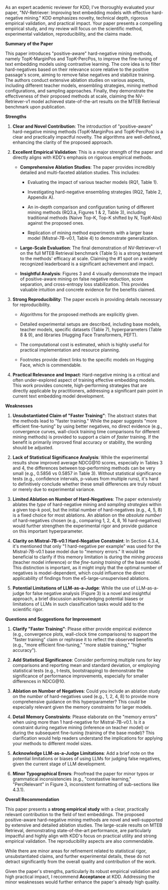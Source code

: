 As an expert academic reviewer for KDD, I've thoroughly evaluated your paper, "NV-Retriever: Improving text embedding models with effective hard-negative mining." KDD emphasizes novelty, technical depth, rigorous empirical validation, and practical impact. Your paper presents a compelling empirical study, and my review will focus on the scientific method, experimental validation, reproducibility, and the claims made.

**Summary of the Paper**

This paper introduces "positive-aware" hard-negative mining methods, namely TopK-MarginPos and TopK-PercPos, to improve the fine-tuning of text embedding models using contrastive learning. The core idea is to filter hard-negatives based on their relevance score relative to the positive passage's score, aiming to remove false negatives and stabilize training. The authors conduct extensive ablation studies on various aspects, including different teacher models, ensembling strategies, mining method configurations, and sampling approaches. Finally, they demonstrate the effectiveness of their proposed methods at scale, claiming the NV-Retriever-v1 model achieved state-of-the-art results on the MTEB Retrieval benchmark upon publication.

**Strengths**

1.  **Clear and Novel Contribution**: The introduction of "positive-aware" hard-negative mining methods (TopK-MarginPos and TopK-PercPos) is a clear and practically impactful novelty. The algorithms are well-defined, enhancing the clarity of the proposed approach.
    
2.  **Excellent Empirical Validation**: This is a major strength of the paper and directly aligns with KDD's emphasis on rigorous empirical methods.
    
    *   **Comprehensive Ablation Studies**: The paper provides incredibly detailed and multi-faceted ablation studies. This includes:
        
        *   Evaluating the impact of various teacher models (RQ1, Table 1).
            
        *   Investigating hard-negative ensembling strategies (RQ2, Table 2, Appendix A).
            
        *   An in-depth comparison and configuration tuning of different mining methods (RQ3.a, Figures 1 & 2, Table 3), including traditional methods (Naive Top-K, Top-K shifted by N, TopK-Abs) against the proposed ones.
            
        *   Replication of mining method experiments with a larger base model (Mistral-7B-v0.1, Table 4) to demonstrate generalization.
            
    *   **Large-Scale Evaluation**: The final demonstration of NV-Retriever-v1 on the full MTEB Retrieval benchmark (Table 5) is a strong testament to the methods' efficacy at scale. Claiming the #1 spot on a widely recognized leaderboard is a significant achievement and impact.
        
    *   **Insightful Analysis**: Figures 3 and 4 visually demonstrate the impact of positive-aware mining on false negative reduction, score separation, and cross-entropy loss stabilization. This provides valuable intuition and concrete evidence for the benefits claimed.
        
3.  **Strong Reproducibility**: The paper excels in providing details necessary for reproducibility.
    
    *   Algorithms for the proposed methods are explicitly given.
        
    *   Detailed experimental setups are described, including base models, teacher models, specific datasets (Table 7), hyperparameters (Table 8 & 9), and libraries (Hugging Face Transformers, PEFT).
        
    *   The computational cost is estimated, which is highly useful for practical implementation and resource planning.
        
    *   Footnotes provide direct links to the specific models on Hugging Face, which is commendable.
        
4.  **Practical Relevance and Impact**: Hard-negative mining is a critical and often under-explored aspect of training effective embedding models. This work provides concrete, high-performing strategies that are directly applicable by practitioners, addressing a significant pain point in current text embedding model development.
    

**Weaknesses**

1.  **Unsubstantiated Claim of "Faster Training"**: The abstract states that the methods lead to "faster training." While the paper suggests "more efficient fine-tuning" by using better negatives, no direct evidence (e.g., convergence curves, wall-clock training time comparisons for different mining methods) is provided to support a claim of _faster_ training. If the benefit is primarily improved final accuracy or stability, the wording should be adjusted.
    
2.  **Lack of Statistical Significance Analysis**: While the experimental results show improved average NDCG@10 scores, especially in Tables 3 and 4, the differences between top-performing methods can be very small (e.g., 0.5856 vs 0.5857 in Table 3). Without statistical significance tests (e.g., confidence intervals, p-values from multiple runs), it's hard to definitively conclude whether these small differences are truly robust or merely due to experimental variance.
    
3.  **Limited Ablation on Number of Hard-Negatives**: The paper extensively ablates the _type_ of hard-negative mining and _sampling strategies_ within a given top-k pool, but the initial number of hard-negatives (e.g., 4, 5, 8) is a fixed choice for most ablations. An ablation on the _absolute number_ of hard-negatives chosen (e.g., comparing 1, 2, 4, 8, 16 hard-negatives) would further strengthen the experimental rigor and provide guidance on this important hyperparameter.
    
4.  **Clarity on Mistral-7B-v0.1 Hard-Negative Constraint**: In Section 4.3.4, it's mentioned that only "1 hard-negative per example" was used for the Mistral-7B-v0.1 base model due to "memory errors." It would be beneficial to clarify if this memory limitation is during the _mining process_ (teacher model inference) or the _fine-tuning training_ of the base model. This distinction is important, as it might imply that the optimal number of negatives is model-dependent, which could influence the direct applicability of findings from the e5-large-unsupervised ablations.
    
5.  **Potential Limitations of LLM-as-a-Judge**: While the use of LLM-as-a-judge for false negative analysis (Figure 3) is a novel and insightful approach, a brief discussion acknowledging potential biases or limitations of LLMs in such classification tasks would add to the scientific rigor.
    

**Questions and Suggestions for Improvement**

1.  **Clarify "Faster Training"**: Please either provide empirical evidence (e.g., convergence plots, wall-clock time comparisons) to support the "faster training" claim or rephrase it to reflect the observed benefits (e.g., "more efficient fine-tuning," "more stable training," "higher accuracy").
    
2.  **Add Statistical Significance**: Consider performing multiple runs for key comparisons and reporting mean and standard deviation, or employing statistical tests (e.g., t-tests, bootstrapping) to demonstrate the significance of performance improvements, especially for smaller differences in NDCG@10.
    
3.  **Ablation on Number of Negatives**: Could you include an ablation study on the _number_ of hard-negatives used (e.g., 1, 2, 4, 8) to provide more comprehensive guidance on this hyperparameter? This could be especially relevant given the memory constraints for larger models.
    
4.  **Detail Memory Constraints**: Please elaborate on the "memory errors" when using more than 1 hard-negative for Mistral-7B-v0.1. Is it a constraint during negative mining (inference on teacher model) or during the subsequent fine-tuning (training of the base model)? This clarification would help readers understand the implications for applying your methods to different model sizes.
    
5.  **Acknowledge LLM-as-a-Judge Limitations**: Add a brief note on the potential limitations or biases of using LLMs for judging false negatives, given the current stage of LLM development.
    
6.  **Minor Typographical Errors**: Proofread the paper for minor typos or grammatical inconsistencies (e.g., "constastive learning," "PercRelevant" in Figure 3, inconsistent formatting of sub-sections like 4.3.1).
    

**Overall Recommendation**

This paper presents a **strong empirical study** with a clear, practically relevant contribution to the field of text embeddings. The proposed positive-aware hard-negative mining methods are novel and well-supported by extensive and detailed ablation studies. The large-scale results on MTEB Retrieval, demonstrating state-of-the-art performance, are particularly impactful and highly align with KDD's focus on practical utility and strong empirical validation. The reproducibility aspects are also commendable.

While there are minor areas for refinement related to statistical rigor, unsubstantiated claims, and further experimental details, these do not detract significantly from the overall quality and contribution of the work.

Given the paper's strengths, particularly its robust empirical validation and high practical impact, I recommend **Acceptance** at KDD. Addressing the minor weaknesses would further enhance the paper's already high quality.